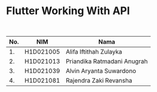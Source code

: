 <!-- # flutterworkingwithapi

A new Flutter project.

## Getting Started

This project is a starting point for a Flutter application.

A few resources to get you started if this is your first Flutter project:

- [Lab: Write your first Flutter app](https://docs.flutter.dev/get-started/codelab)
- [Cookbook: Useful Flutter samples](https://docs.flutter.dev/cookbook)

For help getting started with Flutter development, view the
[online documentation](https://docs.flutter.dev/), which offers tutorials,
samples, guidance on mobile development, and a full API reference. -->

<h1>Flutter Working With API</h1>
<br>
<table>
    <thead>
        <tr>
            <th>No.</th>
            <th>NIM</th>
            <th>Nama</th>
        </tr>
    </thead>
    <tbody>
        <tr>
            <td>1.</td>
            <td>H1D021005</td>
            <td>Alifa Iftithah Zulayka</td>
        </tr>
        <tr>
            <td>2.</td>
            <td>H1D021013</td>
            <td>Priandika Ratmadani Anugrah</td>
        </tr>
        <tr>
            <td>3.</td>
            <td>H1D021039</td>
            <td>Alvin Aryanta Suwardono</td>
        </tr>
        <tr>
            <td>4.</td>
            <td>H1D021081</td>
            <td>Rajendra Zaki Revansha</td>
        </tr>
    </tbody>
</table>